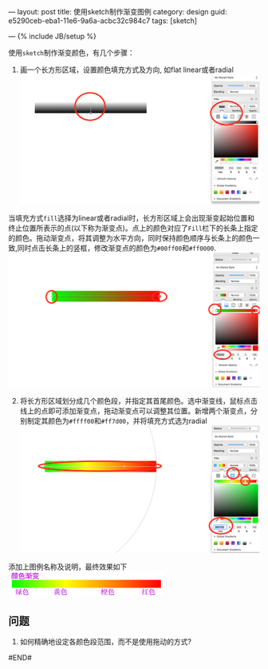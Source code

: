 —
layout: post
title: 使用sketch制作渐变图例
category: design
guid: e5290ceb-eba1-11e6-9a6a-acbc32c984c7
tags: [sketch]

—
{% include JB/setup %}

使用`sketch`制作渐变颜色，有几个步骤：
1. 画一个长方形区域，设置颜色填充方式及方向, 如flat linear或者radial
![gradient-vertical](/assets/images/sketch/gradient-vertical.png)

当填充方式`fill`选择为linear或者radial时，长方形区域上会出现渐变起始位置和终止位置所表示的点(以下称为渐变点)。点上的颜色对应了`Fill`栏下的长条上指定的颜色。拖动渐变点，将其调整为水平方向，同时保持颜色顺序与长条上的颜色一致,同时点击长条上的竖框，修改渐变点的颜色为`#00ff00`和`#ff0000`.
![gradient-horizontal](/assets/images/sketch/gradient-horizontal.png)


2. 将长方形区域划分成几个颜色段，并指定其首尾颜色。选中渐变线，鼠标点击线上的点即可添加渐变点，拖动渐变点可以调整其位置。新增两个渐变点，分别制定其颜色为`#ffff00`和`#ff7d00`，并将填充方式选为radial
![gradient-multiple](/assets/images/sketch/gradient-multiple.png)

添加上图例名称及说明，最终效果如下
![gradient-legend](/assets/images/sketch/gradient-legend.png)


## 问题
1. 如何精确地设定各颜色段范围，而不是使用拖动的方式?


#END#




